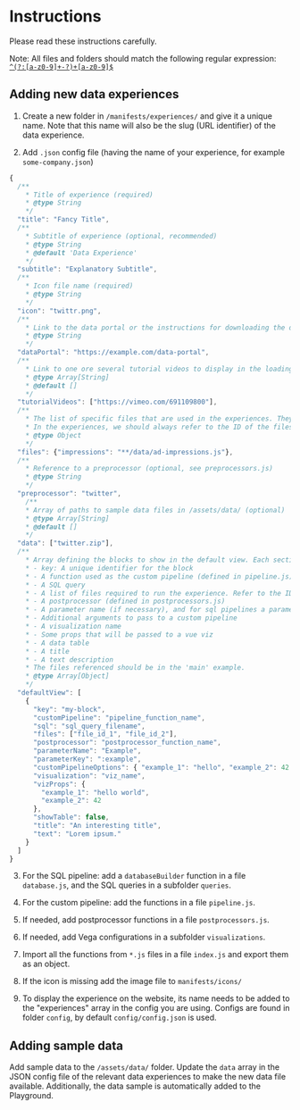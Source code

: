 # Instructions

Please read these instructions carefully.

Note: All files and folders should match the following regular expression: [`^(?:[a-z0-9]+-?)+[a-z0-9]$`](https://regexr.com/63ncg)

## Adding new data experiences

1. Create a new folder in `/manifests/experiences/` and give it a unique name. Note that this name will also be the slug (URL identifier) of the data experience.

2. Add `.json` config file (having the name of your experience, for example `some-company.json`)

```js
{
  /**
    * Title of experience (required)
    * @type String
    */
  "title": "Fancy Title",
  /**
    * Subtitle of experience (optional, recommended)
    * @type String
    * @default 'Data Experience'
    */
  "subtitle": "Explanatory Subtitle",
  /**
    * Icon file name (required)
    * @type String
    */
  "icon": "twittr.png",
  /**
    * Link to the data portal or the instructions for downloading the data (optional, recommended)
    * @type String
    */
  "dataPortal": "https://example.com/data-portal",
  /**
    * Link to one ore several tutorial videos to display in the loading page
    * @type Array[String]
    * @default []
    */
  "tutorialVideos": ["https://vimeo.com/691109800"],
  /**
    * The list of specific files that are used in the experiences. They are defined by an ID and a glob.
    * In the experiences, we should always refer to the ID of the files.
    * @type Object
    */
  "files": {"impressions": "**/data/ad-impressions.js"},
  /**
    * Reference to a preprocessor (optional, see preprocessors.js)
    * @type String
    */
  "preprocessor": "twitter",
	/**
    * Array of paths to sample data files in /assets/data/ (optional)
    * @type Array[String]
    * @default []
    */
  "data": ["twitter.zip"],
  /**
    * Array defining the blocks to show in the default view. Each section section can have:
    * - key: A unique identifier for the block
    * - A function used as the custom pipeline (defined in pipeline.js)
    * - A SQL query
    * - A list of files required to run the experience. Refer to the IDs defined above.
    * - A postprocessor (defined in postprocessors.js)
    * - A parameter name (if necessary), and for sql pipelines a parameter key used in the query (prefixed with :)
    * - Additional arguments to pass to a custom pipeline
    * - A visualization name
    * - Some props that will be passed to a vue viz
    * - A data table
    * - A title
    * - A text description
    * The files referenced should be in the 'main' example.
    * @type Array[Object]
    */
  "defaultView": [
    {
      "key": "my-block",
      "customPipeline": "pipeline_function_name",
      "sql": "sql_query_filename",
      "files": ["file_id_1", "file_id_2"],
      "postprocessor": "postprocessor_function_name",
      "parameterName": "Example",
      "parameterKey": ":example",
      "customPipelineOptions": { "example_1": "hello", "example_2": 42 },
      "visualization": "viz_name",
      "vizProps": {
        "example_1": "hello world",
        "example_2": 42
      },
      "showTable": false,
      "title": "An interesting title",
      "text": "Lorem ipsum."
    }
  ]
}
```

3. For the SQL pipeline: add a `databaseBuilder` function in a file `database.js`, and the SQL queries in a subfolder `queries`.

4. For the custom pipeline: add the functions in a file `pipeline.js`.

5. If needed, add postprocessor functions in a file `postprocessors.js`.

6. If needed, add Vega configurations in a subfolder `visualizations`.

7. Import all the functions from `*.js` files in a file `index.js` and export them as an object.

8. If the icon is missing add the image file to `manifests/icons/`

9. To display the experience on the website, its name needs to be added to the "experiences" array in the config you are using. Configs are found in folder `config`, by default `config/config.json` is used.

## Adding sample data

Add sample data to the `/assets/data/` folder. Update the `data` array in the JSON config file of the relevant data experiences to make the new data file available. Additionally, the data sample is automatically added to the Playground.
